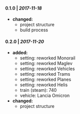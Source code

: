 #### 0.1.0 | *2017-11-18*

- **changed:**
  - project structure
  - build process

#### 0.2.0 | *2017-11-20*

- **added:**
  - setting: reworked Monorail
  - setting: reworked Maglev
  - setting: reworked Vehicles
  - setting: reworked Trams
  - setting: reworked Planes
  - setting: reworked Helis
  - train (steam): 740
  - vehicle: Lancia Omicron
- **changed:**
  - project structure
